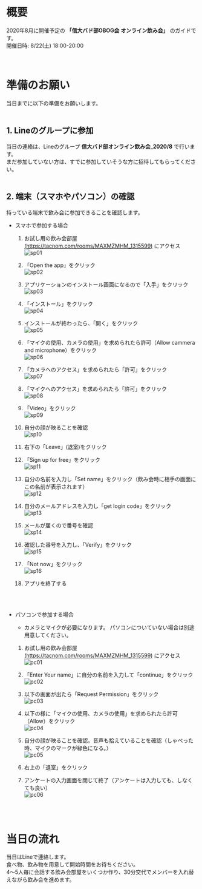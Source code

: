 # 概要
2020年8月に開催予定の **「信大バド部OBOG会 オンライン飲み会」** のガイドです。 <br>
開催日時: 8/22(土) 18:00-20:00 <br>
<br>
<br>

# 準備のお願い
当日までに以下の準備をお願いします。<br>
<br>

## 1. Lineのグループに参加
当日の連絡は、Lineのグループ **信大バド部オンライン飲み会_2020/8** で行います。<br>
まだ参加していない方は、すでに参加していそうな方に招待してもらってください。<br>
<br>

## 2. 端末（スマホやパソコン）の確認
持っている端末で飲み会に参加できることを確認します。<br>

- スマホで参加する場合
  1. お試し用の飲み会部屋[(https://tacnom.com/rooms/MAXMZMHM_1315599)](https://tacnom.com/rooms/MAXMZMHM_1315599) にアクセス <br>
  ![sp01](https://user-images.githubusercontent.com/12508784/86572208-977cb000-bfad-11ea-8a87-ceabac0ee736.PNG)

  1. 「Open the app」をクリック <br>
  ![sp02](https://user-images.githubusercontent.com/12508784/86572210-98addd00-bfad-11ea-88a7-d39c0874a09f.jpg)
  
  1. アプリケーションのインストール画面になるので「入手」をクリック <br>
  ![sp03](https://user-images.githubusercontent.com/12508784/86572211-98addd00-bfad-11ea-8816-1cec278093d6.jpg)

  1. 「インストール」をクリック <br>
  ![sp04](https://user-images.githubusercontent.com/12508784/86572212-99467380-bfad-11ea-8201-a1231db793f1.jpg)
  
  1. インストールが終わったら、「開く」をクリック  <br>
  ![sp05](https://user-images.githubusercontent.com/12508784/86572214-99467380-bfad-11ea-833e-ff4d9653456b.jpg)

  1. 「マイクの使用、カメラの使用」を求められたら許可（Allow cammera and microphone）をクリック  <br>
  ![sp06](https://user-images.githubusercontent.com/12508784/86572216-99df0a00-bfad-11ea-92d6-61516c8859c0.jpg)

  1. 「カメラへのアクセス」を求められたら「許可」をクリック  <br>
  ![sp07](https://user-images.githubusercontent.com/12508784/86572217-99df0a00-bfad-11ea-9dc1-2fb023cc911e.jpg)

  1. 「マイクへのアクセス」を求められたら「許可」をクリック  <br>
  ![sp08](https://user-images.githubusercontent.com/12508784/86572218-9a77a080-bfad-11ea-98df-031daf609813.jpg)

  1. 「Video」をクリック  <br>
  ![sp09](https://user-images.githubusercontent.com/12508784/86572220-9a77a080-bfad-11ea-9d1c-8530d8d7b4be.jpg)

  1. 自分の顔が映ることを確認 <br>
  ![sp10](https://user-images.githubusercontent.com/12508784/86572222-9b103700-bfad-11ea-92cb-7e0d2334ee8a.jpg)

  1. 右下の「Leave」(退室)をクリック <br>

  1. 「Sign up for free」をクリック <br>
  ![sp11](https://user-images.githubusercontent.com/12508784/86572223-9ba8cd80-bfad-11ea-8a81-8351938892ec.jpg)

  1. 自分の名前を入力し「Set name」をクリック（飲み会時に相手の画面にこの名前が表示されます） <br>
  ![sp12](https://user-images.githubusercontent.com/12508784/86572229-9ba8cd80-bfad-11ea-8358-01a26dbb923e.jpg)

  1. 自分のメールアドレスを入力し「get login code」をクリック <br>
  ![sp13](https://user-images.githubusercontent.com/12508784/86572232-9c416400-bfad-11ea-9b93-6b623c660dec.png)

  1. メールが届くので番号を確認 <br>
  ![sp14](https://user-images.githubusercontent.com/12508784/86572233-9c416400-bfad-11ea-9ce2-99913ac63ee4.jpg)

  1. 確認した番号を入力し、「Verify」をクリック <br>
  ![sp15](https://user-images.githubusercontent.com/12508784/86572234-9cd9fa80-bfad-11ea-8201-770bd6b1e714.jpg)

  1. 「Not now」をクリック <br>
  ![sp16](https://user-images.githubusercontent.com/12508784/86572235-9cd9fa80-bfad-11ea-9e09-34e5484642fa.jpg)

  1. アプリを終了する <br>

<br>
<br>

- パソコンで参加する場合

  - カメラとマイクが必要になります。
  パソコンについていない場合は別途用意してください。

  1. お試し用の飲み会部屋[(https://tacnom.com/rooms/MAXMZMHM_1315599)](https://tacnom.com/rooms/MAXMZMHM_1315599) にアクセス <br>
  ![pc01](https://user-images.githubusercontent.com/12508784/86572184-90ee3880-bfad-11ea-9aa0-7c26e5e8d03b.png)


  1. 「Enter Your name」に自分の名前を入力して「continue」をクリック <br>
  ![pc02](https://user-images.githubusercontent.com/12508784/86572188-9186cf00-bfad-11ea-9b23-e9c0b48c6453.jpg)


  1. 以下の画面が出たら「Request Permission」をクリック <br>
  ![pc03](https://user-images.githubusercontent.com/12508784/86572191-921f6580-bfad-11ea-8d4f-1dfb28d23613.jpg)


  1. 以下の様に「マイクの使用、カメラの使用」を求められたら許可（Allow）をクリック <br>
  ![pc04](https://user-images.githubusercontent.com/12508784/86572193-921f6580-bfad-11ea-9613-d1269ab4aa73.jpg)

  1. 自分の顔が映ることを確認。音声も拾えていることを確認（しゃべった時、マイクのマークが緑色になる。） <br>
  ![pc05](https://user-images.githubusercontent.com/12508784/86572194-92b7fc00-bfad-11ea-9080-5a4f5bfe1e76.jpg)

  1. 右上の「退室」をクリック <br>

  1. アンケートの入力画面を閉じて終了（アンケートは入力しても、しなくても良い） <br>
  ![pc06](https://user-images.githubusercontent.com/12508784/86572195-92b7fc00-bfad-11ea-90b6-b21ecaa80180.png)

<br>
<br>



# 当日の流れ
当日はLineで連絡します。<br>
食べ物、飲み物を用意して開始時間をお待ちください。<br>
4～5人毎に会話する飲み会部屋をいくつか作り、30分交代でメンバーを入れ替えながら飲み会を進めます。<br>



